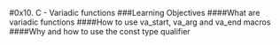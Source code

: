 #0x10. C - Variadic functions
###Learning Objectives
####What are variadic functions
####How to use va_start, va_arg and va_end macros
####Why and how to use the const type qualifier
